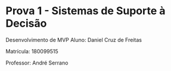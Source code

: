 # Prova 1 - Sistemas de Suporte à Decisão
Desenvolvimento de MVP
Aluno: Daniel Cruz de Freitas

Matrícula: 180099515

Professor: André Serrano

